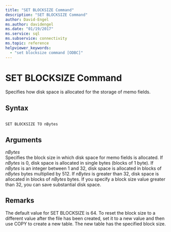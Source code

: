```yaml
---
title: "SET BLOCKSIZE Command"
description: "SET BLOCKSIZE Command"
author: David-Engel
ms.author: davidengel
ms.date: "01/19/2017"
ms.service: sql
ms.subservice: connectivity
ms.topic: reference
helpviewer_keywords:
  - "set blocksize command [ODBC]"
---
```

# SET BLOCKSIZE Command
Specifies how disk space is allocated for the storage of memo fields.  
  
## Syntax  
  
```  
  
SET BLOCKSIZE TO nBytes  
```  
  
## Arguments  
 *nBytes*  
 Specifies the block size in which disk space for memo fields is allocated. If *nBytes* is 0, disk space is allocated in single bytes (blocks of 1 byte). If *nBytes* is an integer between 1 and 32, disk space is allocated in blocks of *nBytes* bytes multiplied by 512. If *nBytes* is greater than 32, disk space is allocated in blocks of *nBytes* bytes. If you specify a block size value greater than 32, you can save substantial disk space.  
  
## Remarks  
 The default value for SET BLOCKSIZE is 64. To reset the block size to a different value after the file has been created, set it to a new value and then use COPY to create a new table. The new table has the specified block size.
